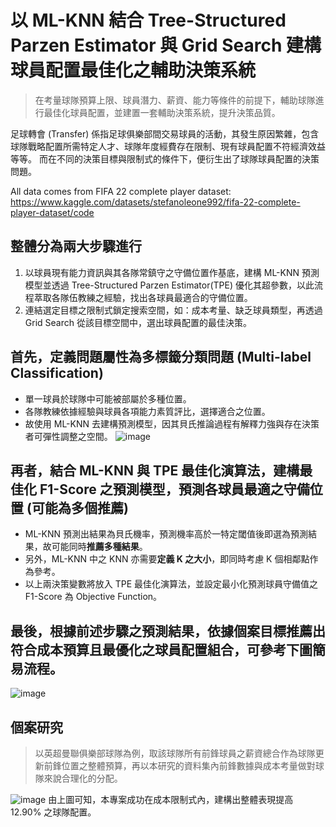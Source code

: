# 以 ML-KNN 結合 Tree-Structured Parzen Estimator 與 Grid Search 建構球員配置最佳化之輔助決策系統
>在考量球隊預算上限、球員潛力、薪資、能力等條件的前提下，輔助球隊進行最佳化球員配置，並建置一套輔助決策系統，提升決策品質。

足球轉會 (Transfer) 係指足球俱樂部間交易球員的活動，其發生原因繁雜，包含球隊戰略配置所需特定人才、球隊年度經費存在限制、現有球員配置不符經濟效益等等。
而在不同的決策目標與限制式的條件下，便衍生出了球隊球員配置的決策問題。

All data comes from FIFA 22 complete player dataset:  
https://www.kaggle.com/datasets/stefanoleone992/fifa-22-complete-player-dataset/code

## 整體分為兩大步驟進行
1. 以球員現有能力資訊與其各隊常鎮守之守備位置作基底，建構 ML-KNN 預測模型並透過 Tree-Structured Parzen Estimator(TPE) 優化其超參數，以此流程萃取各隊伍教練之經驗，找出各球員最適合的守備位置。
2. 連結選定目標之限制式鎖定搜索空間，如：成本考量、缺乏球員類型，再透過 Grid Search 從該目標空間中，選出球員配置的最佳決策。

## 首先，定義問題屬性為多標籤分類問題 (Multi-label Classification)
- 單一球員於球隊中可能被部屬於多種位置。
- 各隊教練依據經驗與球員各項能力素質評比，選擇適合之位置。
- 故使用 ML-KNN 去建構預測模型，因其貝氏推論過程有解釋力強與存在決策者可彈性調整之空間。
![image](https://user-images.githubusercontent.com/77613396/212628477-426fb147-df18-4d12-b714-bd0d3a061931.png)

## 再者，結合 ML-KNN 與 TPE 最佳化演算法，建構最佳化 F1-Score 之預測模型，預測各球員最適之守備位置 (可能為多個推薦)
- ML-KNN 預測出結果為貝氏機率，預測機率高於一特定閾值後即選為預測結果，故可能同時**推薦多種結果**。
- 另外，ML-KNN 中之 KNN 亦需要**定義 K 之大小**，即同時考慮 K 個相鄰點作為參考。
- 以上兩決策變數將放入 TPE 最佳化演算法，並設定最小化預測球員守備值之 F1-Score 為 Objective Function。

## 最後，根據前述步驟之預測結果，依據個案目標推薦出符合成本預算且最優化之球員配置組合，可參考下圖簡易流程。
![image](https://user-images.githubusercontent.com/77613396/212627811-831ea002-e2df-41a5-9852-f74afce1d7ad.png)

## 個案研究
>以英超曼聯俱樂部球隊為例，取該球隊所有前鋒球員之薪資總合作為球隊更新前鋒位置之整體預算，再以本研究的資料集內前鋒數據與成本考量做對球隊來說合理化的分配。

![image](https://user-images.githubusercontent.com/77613396/212628965-04e44c2d-9b81-4cc5-a732-7cb82fd4722f.png)
由上圖可知，本專案成功在成本限制式內，建構出整體表現提高 12.90% 之球隊配置。




